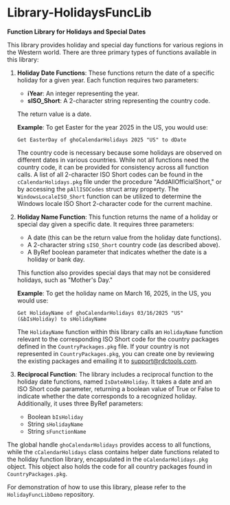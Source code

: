 # Library-HolidaysFuncLib

**Function Library for Holidays and Special Dates**

This library provides holiday and special day functions for various regions in the Western world. There are three primary types of functions available in this library:

1. **Holiday Date Functions**: These functions return the date of a specific holiday for a given year. Each function requires two parameters:
   - **iYear**: An integer representing the year.
   - **sISO_Short**: A 2-character string representing the country code.

   The return value is a date. 

   **Example**: To get Easter for the year 2025 in the US, you would use:
   ```
   Get EasterDay of ghoCalendarHolidays 2025 "US" to dDate
   ```

   The country code is necessary because some holidays are observed on different dates in various countries. While not all functions need the country code, it can be provided for consistency across all function calls. A list of all 2-character ISO Short codes can be found in the `cCalendarHolidays.pkg` file under the procedure "AddAllOfficialShort," or by accessing the `pAllISOCodes` struct array property.  The `WindowsLocaleISO_Short` function can be utilized to determine the Windows locale ISO Short 2-character code for the current machine.

2. **Holiday Name Function**: This function returns the name of a holiday or special day given a specific date. It requires three parameters:
   - A date (this can be the return value from the holiday date functions).
   - A 2-character string `sISO_Short` country code (as described above).
   - A ByRef boolean parameter that indicates whether the date is a holiday or bank day.

   This function also provides special days that may not be considered holidays, such as "Mother's Day." 

   **Example**: To get the holiday name on March 16, 2025, in the US, you would use:
   ```
   Get HolidayName of ghoCalendarHolidays 03/16/2025 "US" (&bIsHoliday) to sHolidayName
   ```

   The `HolidayName` function within this library calls an `HolidayName` function relevant to the corresponding ISO Short code for the country packages defined in the `CountryPackages.pkg` file. If your country is not represented in `CountryPackages.pkg`, you can create one by reviewing the existing packages and emailing it to support@rdctools.com.

3. **Reciprocal Function**: The library includes a reciprocal function to the holiday date functions, named `IsDateAHoliday`. It takes a date and an ISO Short code parameter, returning a boolean value of True or False to indicate whether the date corresponds to a recognized holiday. Additionally, it uses three ByRef parameters: 
   - Boolean `bIsHoliday`
   - String `sHolidayName`
   - String `sFunctionName`

  The global handle `ghoCalendarHolidays` provides access to all functions, while the `cCalendarHolidays` class contains helper date functions related to the holiday function library, encapsulated in the `oCalendarHolidays.pkg` object. This object also holds the code for all country packages found in `CountryPackages.pkg`.

For demonstration of how to use this library, please refer to the `HolidayFuncLibDemo` repository.


